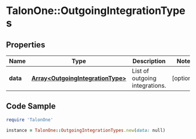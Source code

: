 # TalonOne::OutgoingIntegrationTypes

## Properties

Name | Type | Description | Notes
------------ | ------------- | ------------- | -------------
**data** | [**Array&lt;OutgoingIntegrationType&gt;**](OutgoingIntegrationType.md) | List of outgoing integrations. | [optional] 

## Code Sample

```ruby
require 'TalonOne'

instance = TalonOne::OutgoingIntegrationTypes.new(data: null)
```


